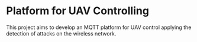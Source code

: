 # Platform for UAV Controlling

This project aims to develop an MQTT platform for UAV control applying the detection of attacks on the wireless network.